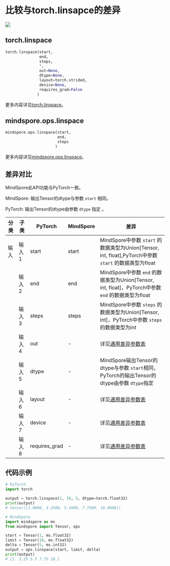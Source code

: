 # 比较与torch.linsapce的差异

<a href="https://gitee.com/mindspore/docs/blob/r2.1/docs/mindspore/source_zh_cn/note/api_mapping/pytorch_diff/linspace.md" target="_blank"><img src="https://mindspore-website.obs.cn-north-4.myhuaweicloud.com/website-images/r2.1/resource/_static/logo_source.png"></a>

## torch.linspace

```python
torch.linspace(start,
               end,
               steps,
               *,
               out=None,
               dtype=None,
               layout=torch.strided,
               device=None,
               requires_grad=False
              )
```

更多内容详见[torch.linspace](https://pytorch.org/docs/1.8.1/generated/torch.range.html#torch.linspace)。

## mindspore.ops.linspace

```python
mindspore.ops.linspace(start,
                       end,
                       steps
                      )
```

更多内容详见[mindspore.ops.linspace](https://www.mindspore.cn/docs/zh-CN/r2.1/api_python/ops/mindspore.ops.linspace.html)。

## 差异对比

MindSpore此API功能与PyTorch一致。

MindSpore: 输出Tensor的dtype与参数 `start` 相同。

PyTorch: 输出Tensor的dtype由参数 `dtype` 指定 。

| 分类  | 子类   | PyTorch       | MindSpore | 差异                                 |
|-----|------|---------------|-----------|------------------------------------|
| 输入  | 输入 1 | start         | start     | MindSpore中参数 `start` 的数据类型为Union[Tensor, int, float],PyTorch中参数 `start` 的数据类型为float |
|     | 输入 2 | end           | end       | MindSpore中参数 `end` 的数据类型为Union[Tensor, int, float]，PyTorch中参数 `end` 的数据类型为float |
|     | 输入 3 | steps         | steps     | MindSpore中参数 `steps` 的数据类型为Union[Tensor, int]，PyTorch中参数 `steps` 的数据类型为int |
|     | 输入 4 | out           | -         | 详见[通用差异参数表](https://www.mindspore.cn/docs/zh-CN/r2.1/note/api_mapping/pytorch_api_mapping.html#通用差异参数表) |
|     | 输入 5 | dtype         | -         | MindSpore输出Tensor的dtype与参数 `start`相同，PyTorch的输出Tensor的dtype由参数 `dtype`指定 |
|     | 输入 6 | layout        | -         | 详见[通用差异参数表](https://www.mindspore.cn/docs/zh-CN/r2.1/note/api_mapping/pytorch_api_mapping.html#通用差异参数表) |
|     | 输入 7 | device        | -         | 详见[通用差异参数表](https://www.mindspore.cn/docs/zh-CN/r2.1/note/api_mapping/pytorch_api_mapping.html#通用差异参数表) |
|     | 输入 8 | requires_grad | -         | 详见[通用差异参数表](https://www.mindspore.cn/docs/zh-CN/r2.1/note/api_mapping/pytorch_api_mapping.html#通用差异参数表) |

## 代码示例

```python
# PyTorch
import torch

output = torch.linspace(1, 10, 5, dtype=torch.float32)
print(output)
# tensor([1.0000, 3.2500, 5.5000, 7.7500, 10.0000])

# MindSpore
import mindspore as ms
from mindspore import Tensor, ops

start = Tensor(1, ms.float32)
limit = Tensor(10, ms.float32)
delta = Tensor(5, ms.int32)
output = ops.linspace(start, limit, delta)
print(output)
# [1. 3.25 5.5 7.75 10.]
```
